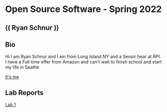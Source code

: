 # Open Source Software - Spring 2022
## (( Ryan Schnur ))

## Bio
Hi I am Ryan Schnur and I am from Long Island NY and a Senoir hear at RPI. I have a Full time offer from Amazon and can't wait to finish school and start my life in Seattle

[it's me](oss-repo-template\me.jpg "Me on Mt Rainier")

## Lab Reports
[Lab 1](labs/lab-01/report.md)